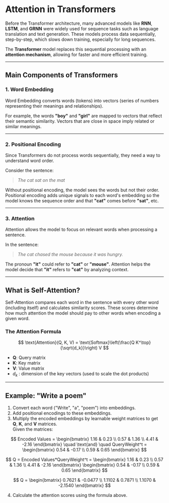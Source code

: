 # Attention in Transformers

Before the Transformer architecture, many advanced models like **RNN**, **LSTM**, and **GRNN** were widely used for sequence tasks such as language translation and text generation. These models process data sequentially, step-by-step, which slows down training, especially for long sequences.

The **Transformer** model replaces this sequential processing with an **attention mechanism**, allowing for faster and more efficient training.

---

## Main Components of Transformers

### 1. Word Embedding

Word Embedding converts words (tokens) into vectors (series of numbers representing their meanings and relationships).

For example, the words **"boy"** and **"girl"** are mapped to vectors that reflect their semantic similarity. Vectors that are close in space imply related or similar meanings.

---

### 2. Positional Encoding

Since Transformers do not process words sequentially, they need a way to understand word order.

Consider the sentence:  
> *The cat sat on the mat*

Without positional encoding, the model sees the words but not their order. Positional encoding adds unique signals to each word's embedding so the model knows the sequence order and that **"cat"** comes before **"sat"**, etc.

---

### 3. Attention

Attention allows the model to focus on relevant words when processing a sentence.

In the sentence:  
> *The cat chased the mouse because it was hungry.*

The pronoun **"it"** could refer to **"cat"** or **"mouse"**. Attention helps the model decide that **"it"** refers to **"cat"** by analyzing context.

---

## What is Self-Attention?

Self-Attention compares each word in the sentence with every other word (including itself) and calculates similarity scores. These scores determine how much attention the model should pay to other words when encoding a given word.

### The Attention Formula

$$
\text{Attention}(Q, K, V) = \text{Softmax}\left(\frac{Q K^\top}{\sqrt{d_k}}\right) V
$$

- **Q**: Query matrix  
- **K**: Key matrix  
- **V**: Value matrix  
- $d_k$ : dimension of the key vectors (used to scale the dot products)

---

## Example: "Write a poem"

1. Convert each word ("Write", "a", "poem") into embeddings.  
2. Add positional encodings to these embeddings.  
3. Multiply the encoded embeddings by learnable weight matrices to get **Q**, **K**, and **V** matrices.  
Given the matrices:

$$
Encoded Values = \begin{bmatrix}
1.16 & 0.23 \\
0.57 & 1.36 \\
4.41 & -2.16
\end{bmatrix}
\quad \text{and} \quad
QueryWeight^t = \begin{bmatrix}
0.54 & -0.17 \\
0.59 & 0.65
\end{bmatrix}
$$


$$
Q = Encoded Values*QueryWeight^t = \begin{bmatrix}
1.16 & 0.23 \\
0.57 & 1.36 \\
4.41 & -2.16
\end{bmatrix}
\begin{bmatrix}
0.54 & -0.17 \\
0.59 & 0.65
\end{bmatrix}
$$




$$
Q = \begin{bmatrix}
0.7621 & -0.0477 \\
1.1102 & 0.7871 \\
1.1070 & -2.1540
\end{bmatrix}
$$


4. Calculate the attention scores using the formula above.



